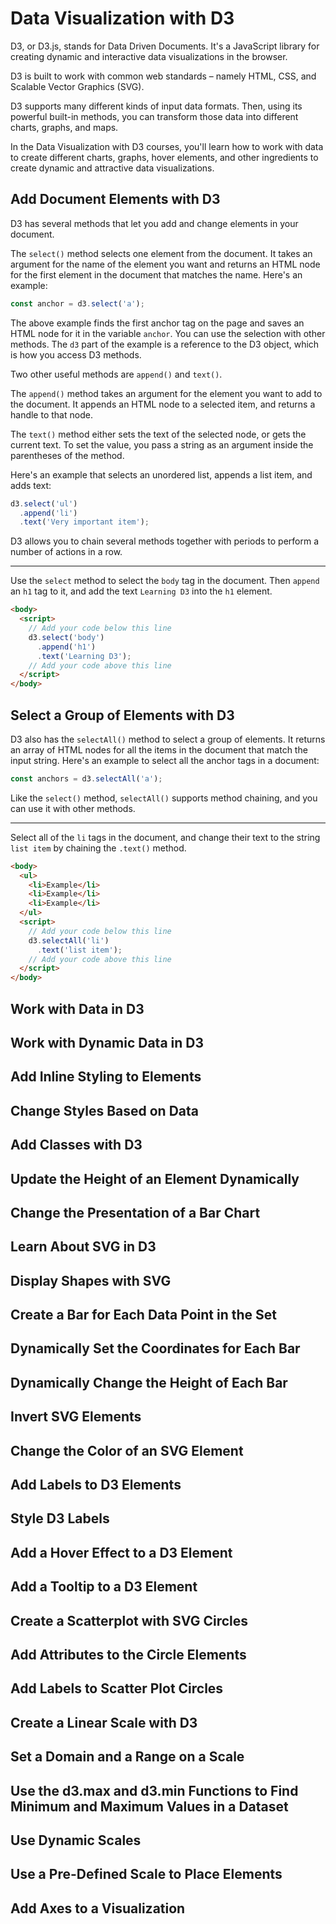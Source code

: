 # Data Visualization with D3

D3, or D3.js, stands for Data Driven Documents. It's a JavaScript library for creating dynamic and interactive data visualizations in the browser.

D3 is built to work with common web standards – namely HTML, CSS, and Scalable Vector Graphics (SVG).

D3 supports many different kinds of input data formats. Then, using its powerful built-in methods, you can transform those data into different charts, graphs, and maps.

In the Data Visualization with D3 courses, you'll learn how to work with data to create different charts, graphs, hover elements, and other ingredients to create dynamic and attractive data visualizations.

## Add Document Elements with D3

D3 has several methods that let you add and change elements in your document.

The `select()` method selects one element from the document. It takes an argument for the name of the element you want and returns an HTML node for the first element in the document that matches the name. Here's an example:

```javascript
const anchor = d3.select('a');
```

The above example finds the first anchor tag on the page and saves an HTML node for it in the variable `anchor`. You can use the selection with other methods. The `d3` part of the example is a reference to the D3 object, which is how you access D3 methods.

Two other useful methods are `append()` and `text()`.

The `append()` method takes an argument for the element you want to add to the document. It appends an HTML node to a selected item, and returns a handle to that node.

The `text()` method either sets the text of the selected node, or gets the current text. To set the value, you pass a string as an argument inside the parentheses of the method.

Here's an example that selects an unordered list, appends a list item, and adds text:

```javascript
d3.select('ul')
  .append('li')
  .text('Very important item');
```

D3 allows you to chain several methods together with periods to perform a number of actions in a row.

---

Use the `select` method to select the `body` tag in the document. Then `append` an `h1` tag to it, and add the text `Learning D3` into the `h1` element.

```html
<body>
  <script>
    // Add your code below this line
    d3.select('body')
      .append('h1')
      .text('Learning D3');
    // Add your code above this line
  </script>
</body>
```

## Select a Group of Elements with D3

D3 also has the `selectAll()` method to select a group of elements. It returns an array of HTML nodes for all the items in the document that match the input string. Here's an example to select all the anchor tags in a document:

```javascript
const anchors = d3.selectAll('a');
```

Like the `select()` method, `selectAll()` supports method chaining, and you can use it with other methods.

---

Select all of the `li` tags in the document, and change their text to the string `list item` by chaining the `.text()` method.

```html
<body>
  <ul>
    <li>Example</li>
    <li>Example</li>
    <li>Example</li>
  </ul>
  <script>
    // Add your code below this line
    d3.selectAll('li')
      .text('list item');
    // Add your code above this line
  </script>
</body>
```

## Work with Data in D3
## Work with Dynamic Data in D3
## Add Inline Styling to Elements
## Change Styles Based on Data
## Add Classes with D3
## Update the Height of an Element Dynamically
## Change the Presentation of a Bar Chart
## Learn About SVG in D3
## Display Shapes with SVG
## Create a Bar for Each Data Point in the Set
## Dynamically Set the Coordinates for Each Bar
## Dynamically Change the Height of Each Bar
## Invert SVG Elements
## Change the Color of an SVG Element
## Add Labels to D3 Elements
## Style D3 Labels
## Add a Hover Effect to a D3 Element
## Add a Tooltip to a D3 Element
## Create a Scatterplot with SVG Circles
## Add Attributes to the Circle Elements
## Add Labels to Scatter Plot Circles
## Create a Linear Scale with D3
## Set a Domain and a Range on a Scale
## Use the d3.max and d3.min Functions to Find Minimum and Maximum Values in a Dataset
## Use Dynamic Scales
## Use a Pre-Defined Scale to Place Elements
## Add Axes to a Visualization